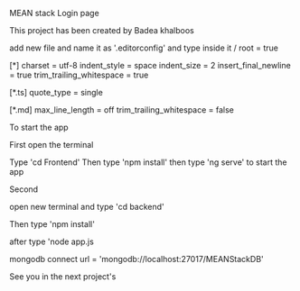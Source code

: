 MEAN stack Login page

This project has been created by Badea khalboos

add new file and name it as '.editorconfig'
and type inside it 
/
root = true

[*]
charset = utf-8
indent_style = space
indent_size = 2
insert_final_newline = true
trim_trailing_whitespace = true

[*.ts]
quote_type = single

[*.md]
max_line_length = off
trim_trailing_whitespace = false


To start the app

First open the terminal 

Type 'cd Frontend'
Then type 'npm install'
then type 'ng serve' to start the app

Second

open new terminal and type 'cd backend'

Then type 'npm install'

after type 'node app.js

mongodb connect url = 'mongodb://localhost:27017/MEANStackDB'

See you in the next project's
